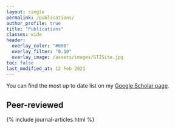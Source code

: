 ```yaml
---
layout: single
permalink: /publications/
author_profile: true
title: "Publications"
classes: wide
header:
  overlay_color: "#000"
  overlay_filter: "0.10"
  overlay_image: /assets/images/GTISite.jpg
toc: false
last_modified_at: 12 Feb 2021
---
```

You can find the most up to date list on my [Google Scholar page](https://scholar.google.ca/citations?user=0Clkv4YAAAAJ&hl=en).


## Peer-reviewed

{% include journal-articles.html %}

